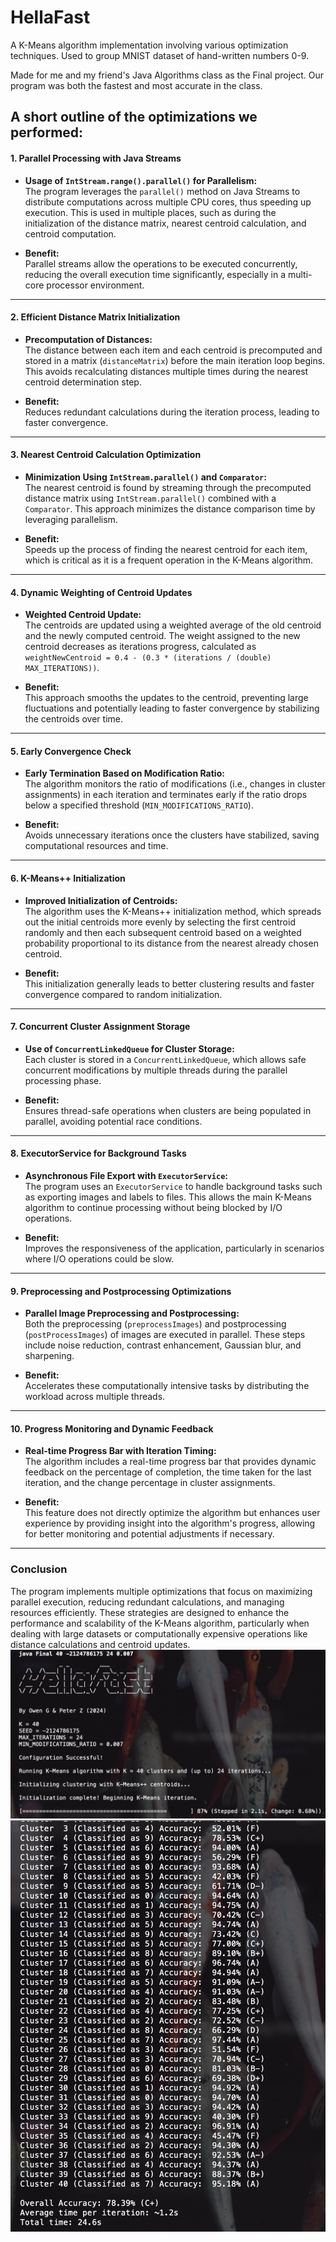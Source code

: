 # HellaFast
A K-Means algorithm implementation involving various optimization techniques. Used to group MNIST dataset of hand-written numbers 0-9.

Made for me and my friend's Java Algorithms class as the Final project. Our program was both the fastest and most accurate in the class.

A short outline of the optimizations we performed:
---

#### **1. Parallel Processing with Java Streams**
- **Usage of `IntStream.range().parallel()` for Parallelism:**  
  The program leverages the `parallel()` method on Java Streams to distribute computations across multiple CPU cores, thus speeding up execution. This is used in multiple places, such as during the initialization of the distance matrix, nearest centroid calculation, and centroid computation.

- **Benefit:**  
  Parallel streams allow the operations to be executed concurrently, reducing the overall execution time significantly, especially in a multi-core processor environment.

---

#### **2. Efficient Distance Matrix Initialization**
- **Precomputation of Distances:**  
  The distance between each item and each centroid is precomputed and stored in a matrix (`distanceMatrix`) before the main iteration loop begins. This avoids recalculating distances multiple times during the nearest centroid determination step.

- **Benefit:**  
  Reduces redundant calculations during the iteration process, leading to faster convergence.

---

#### **3. Nearest Centroid Calculation Optimization**
- **Minimization Using `IntStream.parallel()` and `Comparator`:**  
  The nearest centroid is found by streaming through the precomputed distance matrix using `IntStream.parallel()` combined with a `Comparator`. This approach minimizes the distance comparison time by leveraging parallelism.

- **Benefit:**  
  Speeds up the process of finding the nearest centroid for each item, which is critical as it is a frequent operation in the K-Means algorithm.

---

#### **4. Dynamic Weighting of Centroid Updates**
- **Weighted Centroid Update:**  
  The centroids are updated using a weighted average of the old centroid and the newly computed centroid. The weight assigned to the new centroid decreases as iterations progress, calculated as `weightNewCentroid = 0.4 - (0.3 * (iterations / (double) MAX_ITERATIONS))`.

- **Benefit:**  
  This approach smooths the updates to the centroid, preventing large fluctuations and potentially leading to faster convergence by stabilizing the centroids over time.

---

#### **5. Early Convergence Check**
- **Early Termination Based on Modification Ratio:**  
  The algorithm monitors the ratio of modifications (i.e., changes in cluster assignments) in each iteration and terminates early if the ratio drops below a specified threshold (`MIN_MODIFICATIONS_RATIO`).

- **Benefit:**  
  Avoids unnecessary iterations once the clusters have stabilized, saving computational resources and time.

---

#### **6. K-Means++ Initialization**
- **Improved Initialization of Centroids:**  
  The algorithm uses the K-Means++ initialization method, which spreads out the initial centroids more evenly by selecting the first centroid randomly and then each subsequent centroid based on a weighted probability proportional to its distance from the nearest already chosen centroid.

- **Benefit:**  
  This initialization generally leads to better clustering results and faster convergence compared to random initialization.

---

#### **7. Concurrent Cluster Assignment Storage**
- **Use of `ConcurrentLinkedQueue` for Cluster Storage:**  
  Each cluster is stored in a `ConcurrentLinkedQueue`, which allows safe concurrent modifications by multiple threads during the parallel processing phase.

- **Benefit:**  
  Ensures thread-safe operations when clusters are being populated in parallel, avoiding potential race conditions.

---

#### **8. ExecutorService for Background Tasks**
- **Asynchronous File Export with `ExecutorService`:**  
  The program uses an `ExecutorService` to handle background tasks such as exporting images and labels to files. This allows the main K-Means algorithm to continue processing without being blocked by I/O operations.

- **Benefit:**  
  Improves the responsiveness of the application, particularly in scenarios where I/O operations could be slow.

---

#### **9. Preprocessing and Postprocessing Optimizations**
- **Parallel Image Preprocessing and Postprocessing:**  
  Both the preprocessing (`preprocessImages`) and postprocessing (`postProcessImages`) of images are executed in parallel. These steps include noise reduction, contrast enhancement, Gaussian blur, and sharpening.

- **Benefit:**  
  Accelerates these computationally intensive tasks by distributing the workload across multiple threads.

---

#### **10. Progress Monitoring and Dynamic Feedback**
- **Real-time Progress Bar with Iteration Timing:**  
  The algorithm includes a real-time progress bar that provides dynamic feedback on the percentage of completion, the time taken for the last iteration, and the change percentage in cluster assignments.

- **Benefit:**  
  This feature does not directly optimize the algorithm but enhances user experience by providing insight into the algorithm's progress, allowing for better monitoring and potential adjustments if necessary.

---

### Conclusion
The program implements multiple optimizations that focus on maximizing parallel execution, reducing redundant calculations, and managing resources efficiently. These strategies are designed to enhance the performance and scalability of the K-Means algorithm, particularly when dealing with large datasets or computationally expensive operations like distance calculations and centroid updates.
![processing](./hf_processing.png)
![accuracy](./hf_accuracy.png)
